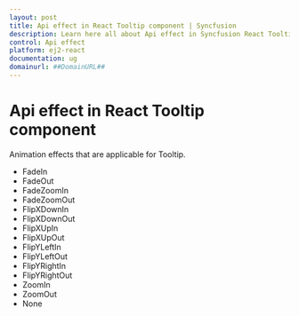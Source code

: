```yaml
---
layout: post
title: Api effect in React Tooltip component | Syncfusion
description: Learn here all about Api effect in Syncfusion React Tooltip component of Syncfusion Essential JS 2 and more.
control: Api effect 
platform: ej2-react
documentation: ug
domainurl: ##DomainURL##
---
```


# Api effect in React Tooltip component

Animation effects that are applicable for Tooltip.
* FadeIn
* FadeOut
* FadeZoomIn
* FadeZoomOut
* FlipXDownIn
* FlipXDownOut
* FlipXUpIn
* FlipXUpOut
* FlipYLeftIn
* FlipYLeftOut
* FlipYRightIn
* FlipYRightOut
* ZoomIn
* ZoomOut
* None